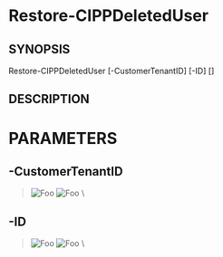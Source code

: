# Restore-CIPPDeletedUser
## SYNOPSIS

Restore-CIPPDeletedUser [-CustomerTenantID] <string> [-ID] <guid> [<CommonParameters>]

## DESCRIPTION

# PARAMETERS

## **-CustomerTenantID**
> ![Foo](https://img.shields.io/badge/Type-string-Blue?) ![Foo](https://img.shields.io/badge/Mandatory-TRUE-Red?) \


  ## **-ID**
> ![Foo](https://img.shields.io/badge/Type-guid-Blue?) ![Foo](https://img.shields.io/badge/Mandatory-TRUE-Red?) \


 
